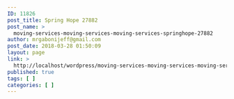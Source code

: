 ```yaml
---
ID: 11826
post_title: Spring Hope 27882
post_name: >
  moving-services-moving-services-moving-services-springhope-27882
author: mrgabonijeff@gmail.com
post_date: 2018-03-28 01:50:09
layout: page
link: >
  http://localhost/wordpress/moving-services-moving-services-moving-services-springhope-27882/
published: true
tags: [ ]
categories: [ ]
---
```

